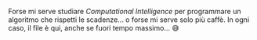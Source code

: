 Forse mi serve studiare *Computational Intelligence* per programmare un algoritmo che rispetti le scadenze... o forse mi serve solo più caffè. 
In ogni caso, il file è qui, anche se fuori tempo massimo... 😅
